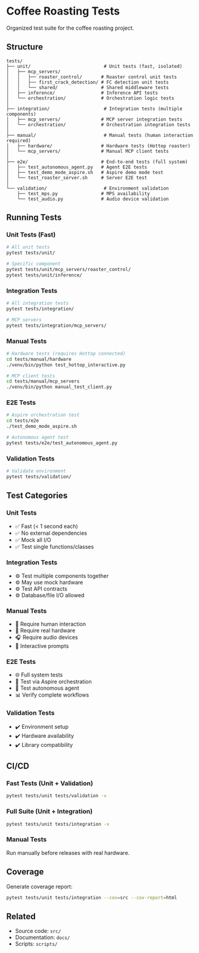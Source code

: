 # Coffee Roasting Tests

Organized test suite for the coffee roasting project.

## Structure

```
tests/
├── unit/                           # Unit tests (fast, isolated)
│   ├── mcp_servers/
│   │   ├── roaster_control/       # Roaster control unit tests
│   │   ├── first_crack_detection/ # FC detection unit tests
│   │   └── shared/                # Shared middleware tests
│   ├── inference/                 # Inference API tests
│   └── orchestration/             # Orchestration logic tests
│
├── integration/                    # Integration tests (multiple components)
│   ├── mcp_servers/               # MCP server integration tests
│   └── orchestration/             # Orchestration integration tests
│
├── manual/                         # Manual tests (human interaction required)
│   ├── hardware/                  # Hardware tests (Hottop roaster)
│   └── mcp_servers/               # Manual MCP client tests
│
├── e2e/                           # End-to-end tests (full system)
│   ├── test_autonomous_agent.py   # Agent E2E tests
│   ├── test_demo_mode_aspire.sh   # Aspire demo mode test
│   └── test_roaster_server.sh     # Server E2E test
│
└── validation/                     # Environment validation
    ├── test_mps.py                # MPS availability
    └── test_audio.py              # Audio device validation
```

## Running Tests

### Unit Tests (Fast)
```bash
# All unit tests
pytest tests/unit/

# Specific component
pytest tests/unit/mcp_servers/roaster_control/
pytest tests/unit/inference/
```

### Integration Tests
```bash
# All integration tests
pytest tests/integration/

# MCP servers
pytest tests/integration/mcp_servers/
```

### Manual Tests
```bash
# Hardware tests (requires Hottop connected)
cd tests/manual/hardware
./venv/bin/python test_hottop_interactive.py

# MCP client tests
cd tests/manual/mcp_servers
./venv/bin/python manual_test_client.py
```

### E2E Tests
```bash
# Aspire orchestration test
cd tests/e2e
./test_demo_mode_aspire.sh

# Autonomous agent test
pytest tests/e2e/test_autonomous_agent.py
```

### Validation Tests
```bash
# Validate environment
pytest tests/validation/
```

## Test Categories

### Unit Tests
- ✅ Fast (< 1 second each)
- ✅ No external dependencies
- ✅ Mock all I/O
- ✅ Test single functions/classes

### Integration Tests
- ⚙️ Test multiple components together
- ⚙️ May use mock hardware
- ⚙️ Test API contracts
- ⚙️ Database/file I/O allowed

### Manual Tests
- 👤 Require human interaction
- 🔌 Require real hardware
- 🎧 Require audio devices
- 📝 Interactive prompts

### E2E Tests
- 🌐 Full system tests
- 🚀 Test via Aspire orchestration
- 🤖 Test autonomous agent
- 📊 Verify complete workflows

### Validation Tests
- ✔️ Environment setup
- ✔️ Hardware availability
- ✔️ Library compatibility

## CI/CD

### Fast Tests (Unit + Validation)
```bash
pytest tests/unit tests/validation -v
```

### Full Suite (Unit + Integration)
```bash
pytest tests/unit tests/integration -v
```

### Manual Tests
Run manually before releases with real hardware.

## Coverage

Generate coverage report:
```bash
pytest tests/unit tests/integration --cov=src --cov-report=html
```

## Related

- Source code: `src/`
- Documentation: `docs/`
- Scripts: `scripts/`
